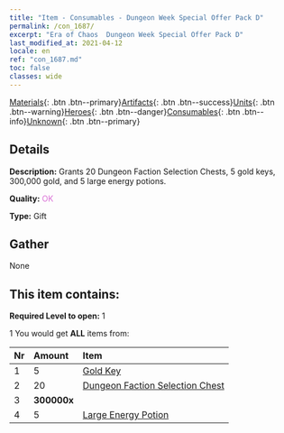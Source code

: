 ```yaml
---
title: "Item - Consumables - Dungeon Week Special Offer Pack D"
permalink: /con_1687/
excerpt: "Era of Chaos  Dungeon Week Special Offer Pack D"
last_modified_at: 2021-04-12
locale: en
ref: "con_1687.md"
toc: false
classes: wide
---
```

 [Materials](/Items/){: .btn .btn--primary}[Artifacts](/Items/Artifacts/){: .btn .btn--success}[Units](/Items/Units/){: .btn .btn--warning}[Heroes](/Items/Heroes/){: .btn .btn--danger}[Consumables](/Items/Consumables/){: .btn .btn--info}[Unknown](/Items/Unknown/){: .btn .btn--primary}

## Details
 **Description:** Grants 20 Dungeon Faction Selection Chests, 5 gold keys, 300,000 gold, and 5 large energy potions.

 **Quality:** <span style="color: #DA70D6">OK</span>

 **Type:** Gift

## Gather

  None

## This item contains:

 **Required Level to open:** 1

 1 You would get **ALL** items  from:

  | Nr | Amount |     Item    |
  |:---|:-------|:------------|
  | 1 | 5 | [Gold Key](/Items/con_783/) | 
  | 2 | 20 | [Dungeon Faction Selection Chest](/Items/con_1688/) | 
  | 3 |  **300000x** | <i class="fas fa-coins"/> |  | 
  | 4 | 5 | [Large Energy Potion](/Items/con_706/) | 
